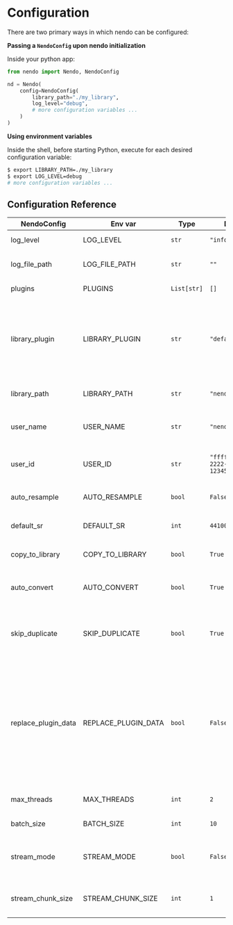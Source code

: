 # Configuration

There are two primary ways in which nendo can be configured:

**Passing a `NendoConfig` upon nendo initialization**

Inside your python app:

```python
from nendo import Nendo, NendoConfig

nd = Nendo(
    config=NendoConfig(
        library_path="./my_library",
        log_level="debug",
        # more configuration variables ...
    )
)
```

**Using environment variables**

Inside the shell, before starting Python, execute for each desired configuration variable:

```bash
$ export LIBRARY_PATH=./my_library
$ export LOG_LEVEL=debug
# more configuration variables ...
```

## Configuration Reference

| **NendoConfig** | **Env var** | **Type** | **Default** | **Description** |
|---|---|---|---|---|
| log_level | LOG_LEVEL | `str` | `"info"` | The log level with which the nendo logger runs. |
| log_file_path | LOG_FILE_PATH | `str` | `""` | The path to where the nendo log should be saved. If none is given (empty string), print to `stdout` |
| plugins | PLUGINS | `List[str]` | `[]` | List of plugins package names to be loaded with Nendo. |
| library_plugin | LIBRARY_PLUGIN | `str` | `"default"` | The name of the nendo library plugin to use. Typically, its name follows the pattern `nendo_plugin_library_[name]`, where `[name]` is the name of the database backend. If set to `"default"`, the default [DuckDB](https://duckdb.org/) implementation of the [NendoLibrary](library.md) will be used. |
| library_path | LIBRARY_PATH | `str` | `"nendo_library"` | The path to the directory to be used for storing the nendo Library files. |
| user_name | USER_NAME | `str` | `"nendo"` | The name of the nendo user to be used for the [NendoLibrary](library.md). Only relevant if deploying nendo together with an API server. |
| user_id | USER_ID | `str` | `"ffffffff-1111-2222-3333-1234567890ab"` | The user ID of the default user to be used for the [NendoLibrary](library.md). Only relevant if deploying nendo together with an API server. |
| auto_resample | AUTO_RESAMPLE | `bool` | `False` | Flag that determines whether tracks should be automatically resampled upon import. |
| default_sr | DEFAULT_SR | `int` | `44100` | The default sample rate to be used when auto-resampling tracks upon import. |
| copy_to_library | COPY_TO_LIBRARY | `bool` | `True` | Flag that determines whether an imported track's file should be copied into the nendo library. |
| auto_convert | AUTO_CONVERT | `bool` | `True` | Flag that determines whether an imported track's file should be converted to Nendo's standard file format (`.wav`). |
| skip_duplicate | SKIP_DUPLICATE | `bool` | `True` | Flag that determines whether a track that points to a file that already exists in the library can be important multiple times. If True, always the file that already exists in the library will be used instead. |
| replace_plugin_data | REPLACE_PLUGIN_DATA | `bool` | `False` | Flag that determines whether plugin data should be replaced, if for a specific plugin name, version and key, two values are added consecutively via `track.add_plugin_data()` or `nendo.library.add_plugin_data()`. If `True`, the second call will cause Nendo to overwrite the existing value for the given plugin name, version and key combination. If `False`, the plugin data will be added in addition to the existing one. Defaults to `False`. |
| max_threads | MAX_THREADS | `int` | `2` | Maximum number of threads to be used for multiprocessing tasks. |
| batch_size | BATCH_SIZE | `int` | `10` | Batch size to use for multiprocessing tasks. |
| stream_mode | STREAM_MODE | `bool` | `False` | Flag that enables `stream mode`: With stream mode, all functions that return multiple items, such as e.g. `nd.get_tracks()` return an `Iterator` instead of a `List`. |
| stream_chunk_size | STREAM_CHUNK_SIZE | `int` | `1` | Size of the chunks (in items) in which the `Interator`s will give back the results. Ignored if `stream_mode` is `False`.